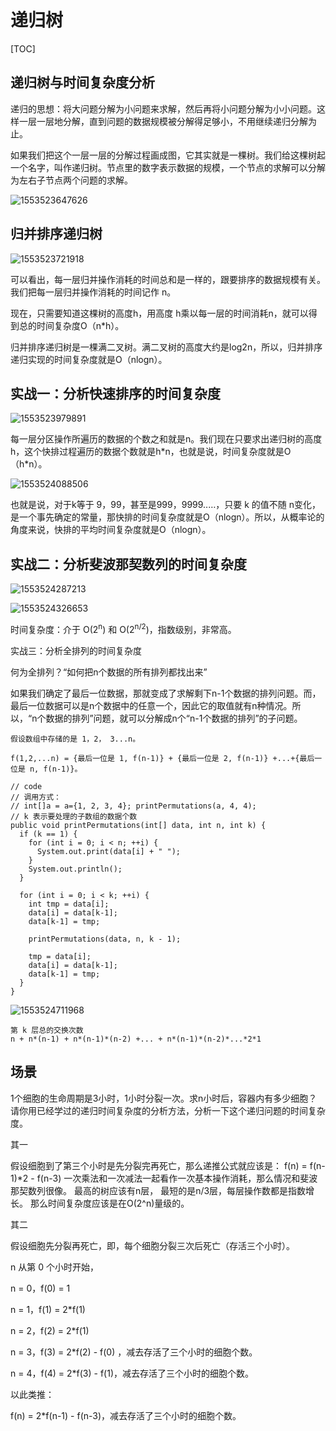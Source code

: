 # 递归树

[TOC]

## 递归树与时间复杂度分析

递归的思想：将大问题分解为小问题来求解，然后再将小问题分解为小小问题。这样一层一层地分解，直到问题的数据规模被分解得足够小，不用继续递归分解为止。

如果我们把这个一层一层的分解过程画成图，它其实就是一棵树。我们给这棵树起一个名字，叫作递归树。节点里的数字表示数据的规模，一个节点的求解可以分解为左右子节点两个问题的求解。

![1553523647626](D:\Documents\笔记本\offer学习复习\递归树\1553523647626.png)

## 归并排序递归树

![1553523721918](D:\Documents\笔记本\offer学习复习\递归树\1553523721918.png)

可以看出，每一层归并操作消耗的时间总和是一样的，跟要排序的数据规模有关。我们把每一层归并操作消耗的时间记作 n。

现在，只需要知道这棵树的高度h，用高度 h乘以每一层的时间消耗n，就可以得到总的时间复杂度O（n*h）。

归并排序递归树是一棵满二叉树。满二叉树的高度大约是log2n，所以，归并排序递归实现的时间复杂度就是O（nlogn）。

## 实战一：分析快速排序的时间复杂度

![1553523979891](D:\Documents\笔记本\offer学习复习\递归树\1553523979891.png)

每一层分区操作所遍历的数据的个数之和就是n。我们现在只要求出递归树的高度h，这个快排过程遍历的数据个数就是h*n，也就是说，时间复杂度就是O（h\*n）。

![1553524088506](D:\Documents\笔记本\offer学习复习\递归树\1553524088506.png)

也就是说，对于k等于 9，99，甚至是999，9999..…，只要 k 的值不随 n变化，是一个事先确定的常量，那快排的时间复杂度就是O（nlogn）。所以，从概率论的角度来说，快排的平均时间复杂度就是O（nlogn）。

## 实战二：分析斐波那契数列的时间复杂度

![1553524287213](D:\Documents\笔记本\offer学习复习\递归树\1553524287213.png)

![1553524326653](D:\Documents\笔记本\offer学习复习\递归树\1553524326653.png)

时间复杂度：介于 O(2<sup>n</sup>) 和 O(2<sup>n/2</sup>)，指数级别，非常高。

实战三：分析全排列的时间复杂度

何为全排列？“如何把n个数据的所有排列都找出来”

如果我们确定了最后一位数据，那就变成了求解剩下n-1个数据的排列问题。而，最后一位数据可以是n个数据中的任意一个，因此它的取值就有n种情况。所以，“n个数据的排列”问题，就可以分解成n个“n-1个数据的排列”的子问题。

```
假设数组中存储的是 1，2， 3...n。
        
f(1,2,...n) = {最后一位是 1, f(n-1)} + {最后一位是 2, f(n-1)} +...+{最后一位是 n, f(n-1)}。

// code
// 调用方式：
// int[]a = a={1, 2, 3, 4}; printPermutations(a, 4, 4);
// k 表示要处理的子数组的数据个数
public void printPermutations(int[] data, int n, int k) {
  if (k == 1) {
    for (int i = 0; i < n; ++i) {
      System.out.print(data[i] + " ");
    }
    System.out.println();
  }

  for (int i = 0; i < k; ++i) {
    int tmp = data[i];
    data[i] = data[k-1];
    data[k-1] = tmp;

    printPermutations(data, n, k - 1);

    tmp = data[i];
    data[i] = data[k-1];
    data[k-1] = tmp;
  }
}
```

![1553524711968](D:\Documents\笔记本\offer学习复习\递归树\1553524711968.png)

```
第 k 层总的交换次数
n + n*(n-1) + n*(n-1)*(n-2) +... + n*(n-1)*(n-2)*...*2*1
```

## 场景

1个细胞的生命周期是3小时，1小时分裂一次。求n小时后，容器内有多少细胞？请你用已经学过的递归时间复杂度的分析方法，分析一下这个递归问题的时间复杂度。

其一

假设细胞到了第三个小时是先分裂完再死亡，那么递推公式就应该是：
f(n) = f(n-1)*2 - f(n-3)
一次乘法和一次减法一起看作一次基本操作消耗，那么情况和斐波那契数列很像。
最高的树应该有n层， 最短的是n/3层，每层操作数都是指数增长。
那么时间复杂度应该是在O(2^n)量级的。

其二

假设细胞先分裂再死亡，即，每个细胞分裂三次后死亡（存活三个小时）。

n 从第 0 个小时开始，

n = 0，f(0) = 1

n = 1，f(1) = 2*f(1)

n = 2，f(2) = 2*f(1)

n = 3，f(3) = 2*f(2) - f(0) ，减去存活了三个小时的细胞个数。

n = 4，f(4) = 2*f(3) - f(1)，减去存活了三个小时的细胞个数。

以此类推：

f(n) = 2*f(n-1) - f(n-3)，减去存活了三个小时的细胞个数。  